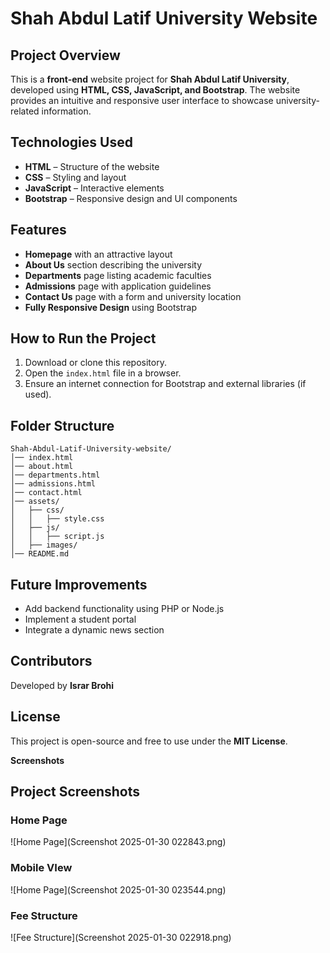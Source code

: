 # Shah Abdul Latif University Website

## Project Overview
This is a **front-end** website project for **Shah Abdul Latif University**, developed using **HTML, CSS, JavaScript, and Bootstrap**. The website provides an intuitive and responsive user interface to showcase university-related information.

## Technologies Used
- **HTML** – Structure of the website
- **CSS** – Styling and layout
- **JavaScript** – Interactive elements
- **Bootstrap** – Responsive design and UI components

## Features
- **Homepage** with an attractive layout
- **About Us** section describing the university
- **Departments** page listing academic faculties
- **Admissions** page with application guidelines
- **Contact Us** page with a form and university location
- **Fully Responsive Design** using Bootstrap

## How to Run the Project
1. Download or clone this repository.
2. Open the `index.html` file in a browser.
3. Ensure an internet connection for Bootstrap and external libraries (if used).

## Folder Structure
```
Shah-Abdul-Latif-University-website/
│── index.html
│── about.html
│── departments.html
│── admissions.html
│── contact.html
│── assets/
│   ├── css/
│   │   ├── style.css
│   ├── js/
│   │   ├── script.js
│   ├── images/
│── README.md
```

## Future Improvements
- Add backend functionality using PHP or Node.js
- Implement a student portal
- Integrate a dynamic news section

## Contributors
Developed by **Israr Brohi**

## License
This project is open-source and free to use under the **MIT License**.

**Screenshots**
## Project Screenshots

### Home Page
![Home Page](Screenshot 2025-01-30 022843.png)

### Mobile VIew
![Home Page](Screenshot 2025-01-30 023544.png)

### Fee Structure
![Fee Structure](Screenshot 2025-01-30 022918.png)



